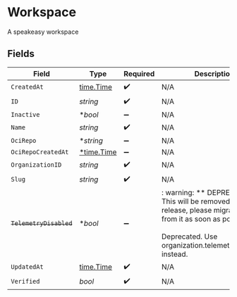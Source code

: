 # Workspace

A speakeasy workspace


## Fields

| Field                                                                                                                                                                             | Type                                                                                                                                                                              | Required                                                                                                                                                                          | Description                                                                                                                                                                       |
| --------------------------------------------------------------------------------------------------------------------------------------------------------------------------------- | --------------------------------------------------------------------------------------------------------------------------------------------------------------------------------- | --------------------------------------------------------------------------------------------------------------------------------------------------------------------------------- | --------------------------------------------------------------------------------------------------------------------------------------------------------------------------------- |
| `CreatedAt`                                                                                                                                                                       | [time.Time](https://pkg.go.dev/time#Time)                                                                                                                                         | :heavy_check_mark:                                                                                                                                                                | N/A                                                                                                                                                                               |
| `ID`                                                                                                                                                                              | *string*                                                                                                                                                                          | :heavy_check_mark:                                                                                                                                                                | N/A                                                                                                                                                                               |
| `Inactive`                                                                                                                                                                        | **bool*                                                                                                                                                                           | :heavy_minus_sign:                                                                                                                                                                | N/A                                                                                                                                                                               |
| `Name`                                                                                                                                                                            | *string*                                                                                                                                                                          | :heavy_check_mark:                                                                                                                                                                | N/A                                                                                                                                                                               |
| `OciRepo`                                                                                                                                                                         | **string*                                                                                                                                                                         | :heavy_minus_sign:                                                                                                                                                                | N/A                                                                                                                                                                               |
| `OciRepoCreatedAt`                                                                                                                                                                | [*time.Time](https://pkg.go.dev/time#Time)                                                                                                                                        | :heavy_minus_sign:                                                                                                                                                                | N/A                                                                                                                                                                               |
| `OrganizationID`                                                                                                                                                                  | *string*                                                                                                                                                                          | :heavy_check_mark:                                                                                                                                                                | N/A                                                                                                                                                                               |
| `Slug`                                                                                                                                                                            | *string*                                                                                                                                                                          | :heavy_check_mark:                                                                                                                                                                | N/A                                                                                                                                                                               |
| ~~`TelemetryDisabled`~~                                                                                                                                                           | **bool*                                                                                                                                                                           | :heavy_minus_sign:                                                                                                                                                                | : warning: ** DEPRECATED **: This will be removed in a future release, please migrate away from it as soon as possible.<br/><br/>Deprecated. Use organization.telemetry_disabled instead. |
| `UpdatedAt`                                                                                                                                                                       | [time.Time](https://pkg.go.dev/time#Time)                                                                                                                                         | :heavy_check_mark:                                                                                                                                                                | N/A                                                                                                                                                                               |
| `Verified`                                                                                                                                                                        | *bool*                                                                                                                                                                            | :heavy_check_mark:                                                                                                                                                                | N/A                                                                                                                                                                               |
